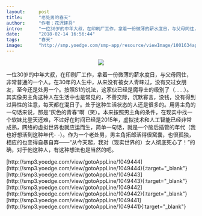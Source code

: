 ```yaml
---
layout:     post
title:      "老处男的春天"
author:     "作者：花沢建吾"
intro:      "一位30岁的中年大叔，在印刷厂工作，拿着一份微薄的薪水度日，与父母同住，非常普通的一个人。在30年的人生中，从来没有被女人青睐过，没有交过女朋友，至今还是处男一个。按照S1的说法，这家伙已经是魔导士的级别了（……）。其实像男主角这种人在生活中也是常见的，不善交际，沉默寡言，没钱，没有得到过异性的注意，每天都在混日子。处于这种生活状态的人还是很多的。用男主角的一句话来说，那是“灰色的青春”啊（笑）。本来按照男主角的条件，在现实中找一个软妹比登天还难，不过好在时间已经是2015年，虚拟技术和人工智能已经非常成熟，网络的虚拟世界也就应运而生，简单一句话，就是一个脑后插管的年代（我也好想活到这种年代- -）。作为一个老处男，男主角拓郎活得很窝囊，也很孤独，相应的也变得自暴自弃——“从今天起，我对（现实世界的）女人彻底死心了！”的确，对于他这种人，有这种想法也是当然的吧。"
date:       "2018-02-14 16:56:44"
tags:       "春天"
image:      "http://smp.yoedge.com/smp-app/resource/viewImage/1001634appline.png"
---
```

<div style="text-align: center">
<p><img src="http://smp.yoedge.com/smp-app/resource/viewImage/1001634appline.png"/></p>
</div>
<p class="post-meta">
<span>一位30岁的中年大叔，在印刷厂工作，拿着一份微薄的薪水度日，与父母同住，非常普通的一个人。在30年的人生中，从来没有被女人青睐过，没有交过女朋友，至今还是处男一个。按照S1的说法，这家伙已经是魔导士的级别了（……）。其实像男主角这种人在生活中也是常见的，不善交际，沉默寡言，没钱，没有得到过异性的注意，每天都在混日子。处于这种生活状态的人还是很多的。用男主角的一句话来说，那是“灰色的青春”啊（笑）。本来按照男主角的条件，在现实中找一个软妹比登天还难，不过好在时间已经是2015年，虚拟技术和人工智能已经非常成熟，网络的虚拟世界也就应运而生，简单一句话，就是一个脑后插管的年代（我也好想活到这种年代- -）。作为一个老处男，男主角拓郎活得很窝囊，也很孤独，相应的也变得自暴自弃——“从今天起，我对（现实世界的）女人彻底死心了！”的确，对于他这种人，有这种想法也是当然的吧。</span>
</p>
[http://smp3.yoedge.com/view/gotoAppLine/1049444](http://smp3.yoedge.com/view/gotoAppLine/1049444){:target="_blank"}
[http://smp3.yoedge.com/view/gotoAppLine/1049443](http://smp3.yoedge.com/view/gotoAppLine/1049443){:target="_blank"}
[http://smp3.yoedge.com/view/gotoAppLine/1049442](http://smp3.yoedge.com/view/gotoAppLine/1049442){:target="_blank"}
[http://smp3.yoedge.com/view/gotoAppLine/1049441](http://smp3.yoedge.com/view/gotoAppLine/1049441){:target="_blank"}


